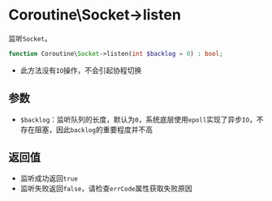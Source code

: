 # Coroutine\Socket->listen

监听`Socket`。

```php
function Coroutine\Socket->listen(int $backlog = 0) : bool;
```

* 此方法没有`IO`操作，不会引起协程切换

参数
----
* `$backlog`：监听队列的长度，默认为`0`，系统底层使用`epoll`实现了异步`IO`，不存在阻塞，因此`backlog`的重要程度并不高

返回值
---
* 监听成功返回`true`
* 监听失败返回`false`，请检查`errCode`属性获取失败原因

